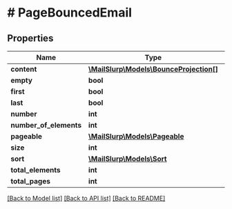# # PageBouncedEmail

## Properties

Name | Type | Description | Notes
------------ | ------------- | ------------- | -------------
**content** | [**\MailSlurp\Models\BounceProjection[]**](BounceProjection) |  | [optional] 
**empty** | **bool** |  | [optional] 
**first** | **bool** |  | [optional] 
**last** | **bool** |  | [optional] 
**number** | **int** |  | [optional] 
**number_of_elements** | **int** |  | [optional] 
**pageable** | [**\MailSlurp\Models\Pageable**](Pageable) |  | [optional] 
**size** | **int** |  | [optional] 
**sort** | [**\MailSlurp\Models\Sort**](Sort) |  | [optional] 
**total_elements** | **int** |  | [optional] 
**total_pages** | **int** |  | [optional] 

[[Back to Model list]](../../README#documentation-for-models) [[Back to API list]](../../README#documentation-for-api-endpoints) [[Back to README]](../../README)


